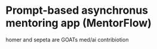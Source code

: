 # Prompt-based asynchronus mentoring app (MentorFlow) 
homer and sepeta are GOATs
med/ai contribiotion


